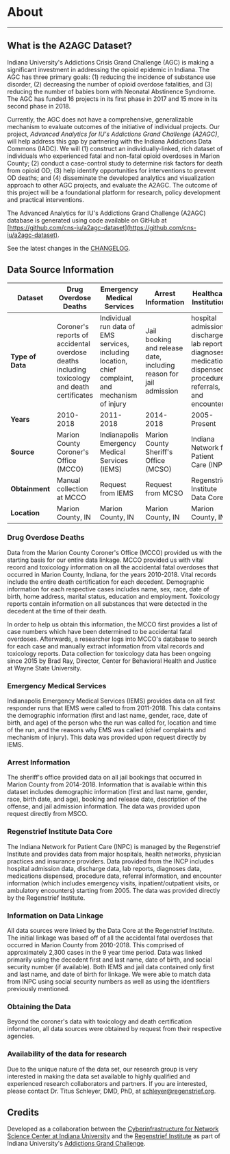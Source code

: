 # About
-------

## What is the A2AGC Dataset?

Indiana University's Addictions Crisis Grand Challenge (AGC) is making a significant investment in addressing the opioid epidemic in Indiana. The AGC has three primary goals: (1) reducing the incidence of substance use disorder, (2) decreasing the number of opioid overdose fatalities, and (3) reducing the number of babies born with Neonatal Abstinence Syndrome. The AGC has funded 16 projects in its first phase in 2017 and 15 more in its second phase in 2018.

Currently, the AGC does not have a comprehensive, generalizable mechanism to evaluate outcomes of the initiative of individual projects. Our project, *Advanced Analytics for IU's Addictions Grand Challenge (A2AGC)*, will help address this gap by partnering with the Indiana Addictions Data Commons (IADC). We will (1) construct an individually-linked, rich dataset of individuals who experienced fatal and non-fatal opioid overdoses in Marion County; (2) conduct a case-control study to determine risk factors for death from opioid OD; (3) help identify opportunities for interventions to prevent OD deaths; and (4) disseminate the developed analytics and visualization approach to other AGC projects, and evaluate the A2AGC. The outcome of this project will be a foundational platform for research, policy development and practical interventions.

The Advanced Analytics for IU's Addictions Grand Challenge (A2AGC) database is generated using code available on GitHub at [https://github.com/cns-iu/a2agc-dataset](https://github.com/cns-iu/a2agc-dataset).

See the latest changes in the [CHANGELOG](CHANGELOG.md).

## Data Source Information

| Dataset | Drug Overdose Deaths | Emergency Medical Services | Arrest Information | Healthcare Institutions |
|--------------|---------------------------------------------------------------------------------------------|---------------------------------------------------------------------------------------------------|--------------------------------------------------------------------|---------------------------------------------------------------------------------------------------------------------|
| **Type of Data** | Coroner's reports of accidental overdose deaths including toxicology and death certificates | Individual run data of EMS services, including location, chief complaint, and mechanism of injury | Jail booking and release date, including reason for jail admission | hospital admission, discharge, lab reports, diagnoses, medications dispensed, procedures, referrals, and encounters |
| **Years** | 2010-2018 | 2011-2018 | 2014-2018 | 2005-Present |
| **Source** | Marion County Coroner's Office (MCCO) | Indianapolis Emergency Medical Services (IEMS) | Marion County Sheriff's Office (MCSO) | Indiana Network for Patient Care (INPC) |
| **Obtainment** | Manual collection at MCCO | Request from IEMS | Request from MCSO | Regenstrief Institute Data Core |
| **Location** | Marion County, IN | Marion County, IN | Marion County, IN | Marion County, IN |

### Drug Overdose Deaths

Data from the Marion County Coroner's Office (MCCO) provided us with the starting basis for our entire data linkage. MCCO provided us with vital record and toxicology information on all the accidental fatal overdoses that occurred in Marion County, Indiana, for the years 2010-2018. Vital records include the entire death certification for each decedent. Demographic information for each respective cases includes name, sex, race, date of birth, home address, marital status, education and employment. Toxicology reports contain information on all substances that were detected in the decedent at the time of their death.

In order to help us obtain this information, the MCCO first provides a list of case numbers which have been determined to be accidental fatal overdoses. Afterwards, a researcher logs into MCCO's database to search for each case and manually extract information from vital records and toxicology reports. Data collection for toxicology data has been ongoing since 2015 by Brad Ray, Director, Center for Behavioral Health and Justice at Wayne State University.

### Emergency Medical Services

Indianapolis Emergency Medical Services (IEMS) provides data on all first responder runs that IEMS were called to from 2011-2018. This data contains the demographic information (first and last name, gender, race, date of birth, and age) of the person who the run was called for, location and time of the run, and the reasons why EMS was called (chief complaints and mechanism of injury). This data was provided upon request directly by IEMS. 

### Arrest Information

The sheriff's office provided data on all jail bookings that occurred in Marion County from 2014-2018. Information that is available within this dataset includes demographic information (first and last name, gender, race, birth date, and age), booking and release date, description of the offense, and jail admission information. The data was provided upon request directly from MSCO.

### Regenstrief Institute Data Core

The Indiana Network for Patient Care (INPC) is managed by the Regenstrief Institute and provides data from major hospitals, health networks, physician practices and insurance providers. Data provided from the INCP includes hospital admission data, discharge data, lab reports, diagnoses data, medications dispensed, procedure data, referral information, and encounter information (which includes emergency visits, inpatient/outpatient visits, or ambulatory encounters) starting from 2005. The data was provided directly by the Regenstrief Institute.

### Information on Data Linkage

All data sources were linked by the Data Core at the Regenstrief Institute. The initial linkage was based off of all the accidental fatal overdoses that occurred in Marion County from 2010-2018. This comprised of approximately 2,300 cases in the 9 year time period. Data was linked primarily using the decedent first and last name, date of birth, and social security number (if available). Both IEMS and jail data contained only first and last name, and date of birth for linkage. We were able to match data from INPC using social security numbers as well as using the identifiers previously mentioned.

### Obtaining the Data

Beyond the coroner's data with toxicology and death certification information, all data sources were obtained by request from their respective agencies.

### Availability of the data for research

Due to the unique nature of the data set, our research group is very interested in making the data set available to highly qualified and experienced research collaborators and partners.  If you are interested, please contact Dr. Titus Schleyer, DMD, PhD, at [schleyer@regenstrief.org](mailto:schleyer@regenstrief.org).

## Credits

Developed as a collaboration between the [Cyberinfrastructure for Network Science Center at Indiana University](http://cns.iu.edu/) and the [Regenstrief Institute](https://www.regenstrief.org/) as part of Indiana University's [Addictions Grand Challenge](https://addictions.iu.edu/responding-to-crisis/grand-challenge.html).
